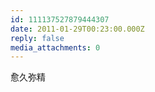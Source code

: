 ```yaml
---
id: 111137527879444307
date: 2011-01-29T00:23:00.000Z
reply: false
media_attachments: 0
---
```


愈久弥精 ​​​​

